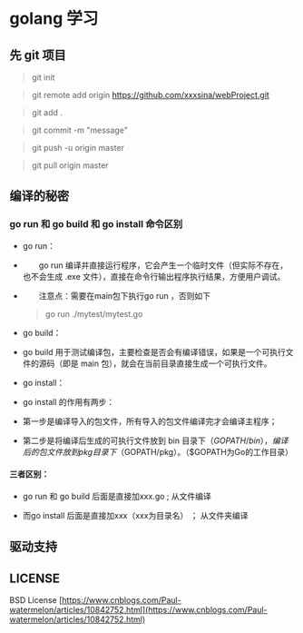 # golang 学习

## 先 git 项目
> git init

> git remote add origin https://github.com/xxxsina/webProject.git

> git add .

> git commit -m "message"

> git push -u origin master



> git pull origin master


## 编译的秘密

### go run 和 go build 和 go install 命令区别

* go run：

* 　　go run 编译并直接运行程序，它会产生一个临时文件（但实际不存在，也不会生成 .exe 文件），直接在命令行输出程序执行结果，方便用户调试。

* 　　注意点：需要在main包下执行go run ，否则如下
	
	> go run ./mytest/mytest.go


* go build：

*	go build 用于测试编译包，主要检查是否会有编译错误，如果是一个可执行文件的源码（即是 main 包），就会在当前目录直接生成一个可执行文件。


* go install：

*	go install 的作用有两步：

*	第一步是编译导入的包文件，所有导入的包文件编译完才会编译主程序；

*	第二步是将编译后生成的可执行文件放到 bin 目录下（$GOPATH/bin），编译后的包文件放到 pkg 目录下（$GOPATH/pkg）。（$GOPATH为Go的工作目录）


#### 三者区别：

* go run 和 go build 后面是直接加xxx.go ; 从文件编译

* 而go install 后面是直接加xxx（xxx为目录名） ； 从文件夹编译


## 驱动支持

## LICENSE

BSD License
[https://www.cnblogs.com/Paul-watermelon/articles/10842752.html](https://www.cnblogs.com/Paul-watermelon/articles/10842752.html)
